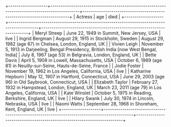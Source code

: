 +-------------------+--------------------------------------------------------------------------------------------+-----------------------------------------------------------------------+
|      Actress      |                                            age                                             |                                  died                                 |
+-------------------+--------------------------------------------------------------------------------------------+-----------------------------------------------------------------------+
|    Meryl Streep   |                          June 22, 1949 in Summit, New Jersey, USA                          |                                  live                                 |
|   Ingrid Bergman  |                            August 29, 1915 in Stockholm, Sweden                            |        August 29, 1982 (age 67) in Chelsea, London, England, UK       |
|    Vivien Leigh   |  November 5, 1913 in Darjeeling, Bengal Presidency, British India [now West Bengal, India] |        July 8, 1967 (age 53) in Belgravia, London, England, UK        |
|    Bette Davis    |                        April 5, 1908 in Lowell, Massachusetts, USA                         | October 6, 1989 (age 81) in Neuilly-sur-Seine, Hauts-de-Seine, France |
|    Jodie Foster   |                      November 19, 1962 in Los Angeles, California, USA                     |                                  live                                 |
| Katharine Hepburn |                         May 12, 1907 in Hartford, Connecticut, USA                         |        June 29, 2003 (age 96) in Old Saybrook, Connecticut, USA       |
|  Elizabeth Taylor |                    February 27, 1932 in Hampstead, London, England, UK                     |        March 23, 2011 (age 79) in Los Angeles, California, USA        |
|    Kate Winslet   |                     October 5, 1975 in Reading, Berkshire, England, UK                     |                                  live                                 |
|    Hilary Swank   |                          July 30, 1974 in Lincoln, Nebraska, USA                           |                                  live                                 |
|     Naomi Watts   |                     September 28, 1968 in Shoreham, Kent, England, UK                      |                                  live                                 |
+-------------------+--------------------------------------------------------------------------------------------+-----------------------------------------------------------------------+
